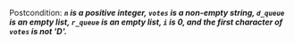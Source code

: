 Postcondition: ***`n` is a positive integer, `votes` is a non-empty string, `d_queue` is an empty list, `r_queue` is an empty list, `i` is 0, and the first character of `votes` is not 'D'.***